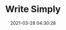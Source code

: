 ---
date: 2021-03-28 04:30:28
link:
  source: pocket
  source_url: https://getpocket.com
  text: Write Simply
  url: http://paulgraham.com/simply.html
source: pocket
syndicated:
- type: pocket
  url: http://paulgraham.com/simply.html
- type: mastodon
  url: https://mastodon.technology/users/roytang/statuses/105965578671293515
- type: twitter
  url: https://twitter.com/roytang/statuses/1376031347005747201/
title: Write Simply
---